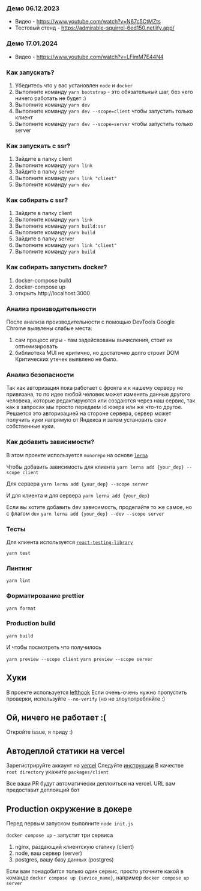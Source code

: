 ### Демо 06.12.2023

- Видео - https://www.youtube.com/watch?v=N67c5CtMZts
- Тестовый стенд - https://admirable-squirrel-6ed150.netlify.app/

### Демо 17.01.2024
- Видео - https://www.youtube.com/watch?v=LFimM7E44N4

### Как запускать?

1. Убедитесь что у вас установлен `node` и `docker`
2. Выполните команду `yarn bootstrap` - это обязательный шаг, без него ничего работать не будет :)
3. Выполните команду `yarn dev`
4. Выполните команду `yarn dev --scope=client` чтобы запустить только клиент
5. Выполните команду `yarn dev --scope=server` чтобы запустить только server

### Как запускать с ssr?

1. Зайдите в папку client
2. Выполните команду `yarn link`
3. Зайдите в папку server
4. Выполните команду `yarn link "client"`
5. Выполните команду `yarn dev`

### Как собирать с ssr?

1. Зайдите в папку client
2. Выполните команду `yarn link`
3. Выполните команду `yarn build:ssr`
4. Выполните команду `yarn build`
5. Зайдите в папку server 
6. Выполните команду `yarn link "client"`
7. Выполните команду `yarn build`

### Как собирать запустить docker?

1. docker-compose build
2. docker-compose up
3. открыть http://localhost:3000


### Анализ производительности
После анализа производительности с помощью DevTools Google Chrome выявлены слабые места:
1. сам процесс игры - там задейсвованы вычисления, стоит их оптимизировать
2. библиотека MUI не критично, но достаточно долго строит DOM
Критических утечек выявлено не было.

### Анализ безопасности

Так как авторизация пока работает с фронта и к нашему серверу не привязана, 
то по идее любой человек может изменять данные другого человека, которые редактируются или создаются через наш сервис,
так как в запросах мы просто передаем id юзера или же что-то другое.
Решается это авторизацией на стороне сервера, 
сервер может получить куки напрямую от Яндекса и затем установить свои собственные куки.

### Как добавить зависимости?

В этом проекте используется `monorepo` на основе [`lerna`](https://github.com/lerna/lerna)

Чтобы добавить зависимость для клиента
`yarn lerna add {your_dep} --scope client`

Для сервера
`yarn lerna add {your_dep} --scope server`

И для клиента и для сервера
`yarn lerna add {your_dep}`

Если вы хотите добавить dev зависимость, проделайте то же самое, но с флагом `dev`
`yarn lerna add {your_dep} --dev --scope server`

### Тесты

Для клиента используется [`react-testing-library`](https://testing-library.com/docs/react-testing-library/intro/)

`yarn test`

### Линтинг

`yarn lint`

### Форматирование prettier

`yarn format`

### Production build

`yarn build`

И чтобы посмотреть что получилось

`yarn preview --scope client`
`yarn preview --scope server`

## Хуки

В проекте используется [lefthook](https://github.com/evilmartians/lefthook)
Если очень-очень нужно пропустить проверки, используйте `--no-verify` (но не злоупотребляйте :)

## Ой, ничего не работает :(

Откройте issue, я приду :)

## Автодеплой статики на vercel

Зарегистрируйте аккаунт на [vercel](https://vercel.com/)
Следуйте [инструкции](https://vitejs.dev/guide/static-deploy.html#vercel-for-git)
В качестве `root directory` укажите `packages/client`

Все ваши PR будут автоматически деплоиться на vercel. URL вам предоставит деплоящий бот

## Production окружение в докере

Перед первым запуском выполните `node init.js`

`docker compose up` - запустит три сервиса

1. nginx, раздающий клиентскую статику (client)
2. node, ваш сервер (server)
3. postgres, вашу базу данных (postgres)

Если вам понадобится только один сервис, просто уточните какой в команде
`docker compose up {sevice_name}`, например `docker compose up server`

